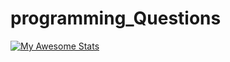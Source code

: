 # programming_Questions
[![My Awesome Stats](https://awesome-github-stats.azurewebsites.net/user-stats/bisu2580)](https://git.io/awesome-stats-card)
